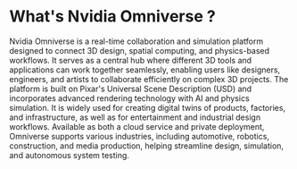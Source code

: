 # What's Nvidia Omniverse ?
Nvidia Omniverse is a real-time collaboration and simulation platform designed to connect 3D design, spatial computing, and physics-based workflows. It serves as a central hub where different 3D tools and applications can work together seamlessly, enabling users like designers, engineers, and artists to collaborate efficiently on complex 3D projects. The platform is built on Pixar's Universal Scene Description (USD) and incorporates advanced rendering technology with AI and physics simulation. It is widely used for creating digital twins of products, factories, and infrastructure, as well as for entertainment and industrial design workflows. Available as both a cloud service and private deployment, Omniverse supports various industries, including automotive, robotics, construction, and media production, helping streamline design, simulation, and autonomous system testing.
